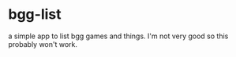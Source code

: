 # bgg-list
a simple app to list bgg games and things. I'm not very good so this probably won't work.
